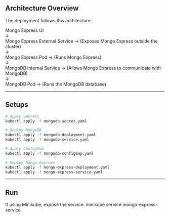 ## Architecture Overview

The deployment follows this architecture: 

Mongo Express UI  
   ↓  
Mongo Express External Service → (Exposes Mongo Express outside the cluster)  
   ↓  
Mongo Express Pod → (Runs Mongo Express)  
   ↓  
MongoDB Internal Service → (Allows Mongo Express to communicate with MongoDB)  
   ↓  
MongoDB Pod → (Runs the MongoDB database)

---

## Setups

```bash
# Apply Secrets
kubectl apply -f mongodb-secret.yaml

# Deploy MongoDB
kubectl apply -f mongodb-deployment.yaml
kubectl apply -f mongodb-service.yaml

# Apply ConfigMap
kubectl apply -f mongodb-configmap.yaml

# Deploy Mongo Express
kubectl apply -f mongo-express-deployment.yaml
kubectl apply -f mongo-express-service.yaml
```

---
## Run
If using Minikube, expose the service:
minikube service mongo-express-service
